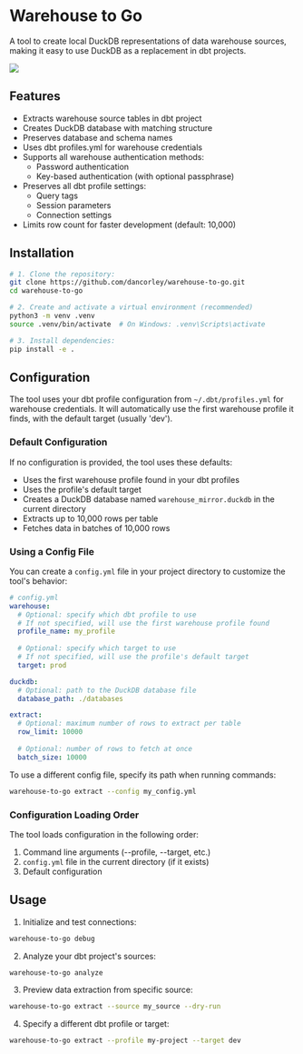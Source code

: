 # Warehouse to Go

A tool to create local DuckDB representations of data warehouse sources, making it easy to use DuckDB as a replacement in dbt projects.

<img src="./terminalizer_render.gif"/>

## Features

- Extracts warehouse source tables in dbt project
- Creates DuckDB database with matching structure
- Preserves database and schema names
- Uses dbt profiles.yml for warehouse credentials
- Supports all warehouse authentication methods:
  - Password authentication
  - Key-based authentication (with optional passphrase)
- Preserves all dbt profile settings:
  - Query tags
  - Session parameters
  - Connection settings
- Limits row count for faster development (default: 10,000)


## Installation

```bash
# 1. Clone the repository:
git clone https://github.com/dancorley/warehouse-to-go.git
cd warehouse-to-go

# 2. Create and activate a virtual environment (recommended)
python3 -m venv .venv
source .venv/bin/activate  # On Windows: .venv\Scripts\activate

# 3. Install dependencies:
pip install -e .
```

## Configuration

The tool uses your dbt profile configuration from `~/.dbt/profiles.yml` for warehouse credentials. It will automatically use the first warehouse profile it finds, with the default target (usually 'dev').

### Default Configuration

If no configuration is provided, the tool uses these defaults:
- Uses the first warehouse profile found in your dbt profiles
- Uses the profile's default target
- Creates a DuckDB database named `warehouse_mirror.duckdb` in the current directory
- Extracts up to 10,000 rows per table
- Fetches data in batches of 10,000 rows

### Using a Config File

You can create a `config.yml` file in your project directory to customize the tool's behavior:

```yaml
# config.yml
warehouse:
  # Optional: specify which dbt profile to use
  # If not specified, will use the first warehouse profile found
  profile_name: my_profile
  
  # Optional: specify which target to use
  # If not specified, will use the profile's default target
  target: prod

duckdb:
  # Optional: path to the DuckDB database file
  database_path: ./databases

extract:
  # Optional: maximum number of rows to extract per table
  row_limit: 10000
  
  # Optional: number of rows to fetch at once
  batch_size: 10000
```

To use a different config file, specify its path when running commands:
```bash
warehouse-to-go extract --config my_config.yml
```

### Configuration Loading Order

The tool loads configuration in the following order:
1. Command line arguments (--profile, --target, etc.)
2. `config.yml` file in the current directory (if it exists)
3. Default configuration


## Usage

1. Initialize and test connections:
```bash
warehouse-to-go debug
```

2. Analyze your dbt project's sources:
```bash
warehouse-to-go analyze
```

3. Preview data extraction from specific source:
```bash
warehouse-to-go extract --source my_source --dry-run
```

4. Specify a different dbt profile or target:
```bash
warehouse-to-go extract --profile my-project --target dev
```
